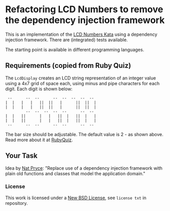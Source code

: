 # Refactoring LCD Numbers to remove the dependency injection framework

This is an implementation of the [LCD Numbers Kata](http://rubyquiz.com/quiz14.html)
using a dependency injection framework. There are (integrated) tests available.

The starting point is available in different programming languages.

## Requirements (copied from Ruby Quiz)

The `LcdDisplay` creates an LCD string representation of an integer value using a
4x7 grid of space each, using minus and pipe characters for each digit.
Each digit is shown below:

     --      --  --      --  --  --  --  --
    |  |   |   |   ||  ||   |      ||  ||  |
    |  |   |   |   ||  ||   |      ||  ||  |
             --  --  --  --  --      --  --
    |  |   ||      |   |   ||  |   ||  |   |
    |  |   ||      |   |   ||  |   ||  |   |
     --      --  --      --  --      --  --

The bar size should be adjustable. The default value is 2 - as shown above.
Read more about it at [RubyQuiz](http://rubyquiz.com/quiz14.html).

## Your Task

Idea by [Nat Pryce](https://twitter.com/natpryce/status/1273916454317015040):
"Replace use of a dependency injection framework with plain old functions and
classes that model the application domain."

### License

This work is licensed under a [New BSD License](http://opensource.org/licenses/bsd-license.php), see `license txt` in repository.
